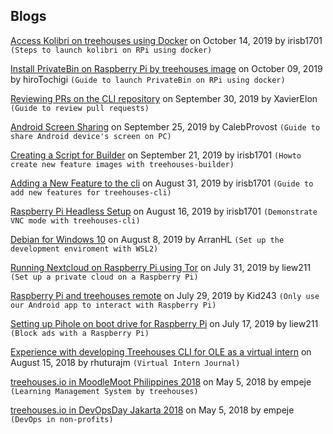 ## Blogs

[Access Kolibri on treehouses using Docker](20191014-kolibri.md) on October 14, 2019 by irisb1701 `(Steps to launch kolibri on RPi using docker)`

[Install PrivateBin on Raspberry Pi by treehouses image](20191009-private-bin.md) on October 09, 2019 by hiroTochigi `(Guide to launch PrivateBin on RPi using docker)`

[Reviewing PRs on the CLI repository](20190930-reviewprs.md) on September 30, 2019 by XavierElon `(Guide to review pull requests)`

[Android Screen Sharing](20190925-mobilescreenshare.md) on September 25, 2019 by CalebProvost `(Guide to share Android device's screen on PC)`

[Creating a Script for Builder](20190921-builder.md) on September 21, 2019 by irisb1701 `(Howto create new feature images with treehouses-builder)`

[Adding a New Feature to the cli](20190831-newfeature.md) on August 31, 2019 by irisb1701 `(Guide to add new features for treehouses-cli)`

[Raspberry Pi Headless Setup](20190816-headless.md) on August 16, 2019 by irisb1701 `(Demonstrate VNC mode with treehouses-cli)`

[Debian for Windows 10](20190808-debianforwindows.md) on August 8, 2019 by ArranHL `(Set up the development enviroment with WSL2)`

[Running Nextcloud on Raspberry Pi using Tor](20190731-nextcloud-tor.md) on July 31, 2019 by liew211 `(Set up a private cloud on a Raspberry Pi)`

[Raspberry Pi and treehouses remote](20190729-rpiandtreehousesremote.md) on July 29, 2019 by Kid243 `(Only use our Android app to interact with Raspberry Pi)`

[Setting up Pihole on boot drive for Raspberry Pi](20190717-pihole.md) on July 17, 2019 by liew211 `(Block ads with a Raspberry Pi)`

[Experience with developing Treehouses CLI for OLE as a virtual intern](20180815-CLIVIexp.md) on August 15, 2018 by rhuturajm `(Virtual Intern Journal)`

[treehouses.io in MoodleMoot Philippines 2018](20180505-moodlemootph18.md) on May 5, 2018 by empeje `(Learning Management System by treehouses)`

[treehouses.io in DevOpsDay Jakarta 2018](20180505-devopsdayjkt18.md) on May 5, 2018 by empeje `(DevOps in non-profits)`
